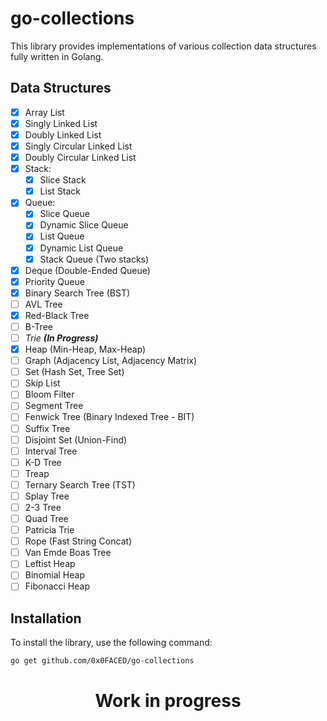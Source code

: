 # go-collections

This library provides implementations of various collection data structures fully written in Golang.

## Data Structures

- [x] Array List
- [x] Singly Linked List
- [x] Doubly Linked List
- [x] Singly Circular Linked List
- [x] Doubly Circular Linked List
- [x] Stack:
    - [x] Slice Stack
    - [x] List Stack
- [x] Queue:
    - [x] Slice Queue
    - [x] Dynamic Slice Queue
    - [x] List Queue
    - [x] Dynamic List Queue
    - [x] Stack Queue (Two stacks)
- [x] Deque (Double-Ended Queue)
- [x] Priority Queue
- [x] Binary Search Tree (BST)
- [ ] AVL Tree
- [x] Red-Black Tree
- [ ] B-Tree
- [ ] _Trie **(In Progress)**_
- [x] Heap (Min-Heap, Max-Heap)
- [ ] Graph (Adjacency List, Adjacency Matrix)
- [ ] Set (Hash Set, Tree Set)
- [ ] Skip List
- [ ] Bloom Filter
- [ ] Segment Tree
- [ ] Fenwick Tree (Binary Indexed Tree - BIT)
- [ ] Suffix Tree
- [ ] Disjoint Set (Union-Find)
- [ ] Interval Tree
- [ ] K-D Tree
- [ ] Treap
- [ ] Ternary Search Tree (TST)
- [ ] Splay Tree
- [ ] 2-3 Tree
- [ ] Quad Tree
- [ ] Patricia Trie
- [ ] Rope (Fast String Concat)
- [ ] Van Emde Boas Tree
- [ ] Leftist Heap
- [ ] Binomial Heap
- [ ] Fibonacci Heap

## Installation

To install the library, use the following command:

```sh
go get github.com/0x0FACED/go-collections
```

<h1>
  <p align="center">
<strong>Work in progress</strong><br/>
</h1>
